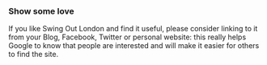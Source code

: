 ### Show some love

If you like Swing Out London and find it useful, please consider linking to it from your Blog, Facebook, Twitter or personal website: this really helps Google to know that people are interested and will make it easier for others to find the site.
